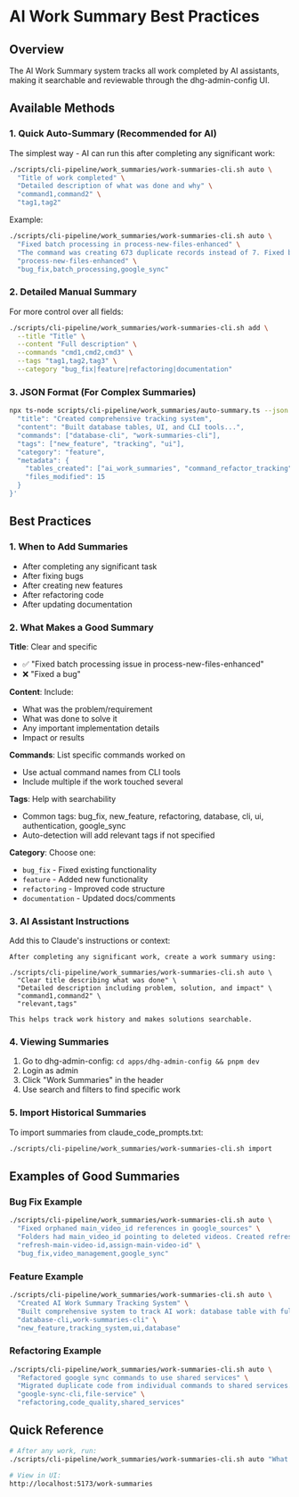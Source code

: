 # AI Work Summary Best Practices

## Overview

The AI Work Summary system tracks all work completed by AI assistants, making it searchable and reviewable through the dhg-admin-config UI.

## Available Methods

### 1. Quick Auto-Summary (Recommended for AI)

The simplest way - AI can run this after completing any significant work:

```bash
./scripts/cli-pipeline/work_summaries/work-summaries-cli.sh auto \
  "Title of work completed" \
  "Detailed description of what was done and why" \
  "command1,command2" \
  "tag1,tag2"
```

Example:
```bash
./scripts/cli-pipeline/work_summaries/work-summaries-cli.sh auto \
  "Fixed batch processing in process-new-files-enhanced" \
  "The command was creating 673 duplicate records instead of 7. Fixed by implementing batch processing for Supabase IN queries, processing IDs in groups of 100 to avoid query limits." \
  "process-new-files-enhanced" \
  "bug_fix,batch_processing,google_sync"
```

### 2. Detailed Manual Summary

For more control over all fields:

```bash
./scripts/cli-pipeline/work_summaries/work-summaries-cli.sh add \
  --title "Title" \
  --content "Full description" \
  --commands "cmd1,cmd2,cmd3" \
  --tags "tag1,tag2,tag3" \
  --category "bug_fix|feature|refactoring|documentation"
```

### 3. JSON Format (For Complex Summaries)

```bash
npx ts-node scripts/cli-pipeline/work_summaries/auto-summary.ts --json '{
  "title": "Created comprehensive tracking system",
  "content": "Built database tables, UI, and CLI tools...",
  "commands": ["database-cli", "work-summaries-cli"],
  "tags": ["new_feature", "tracking", "ui"],
  "category": "feature",
  "metadata": {
    "tables_created": ["ai_work_summaries", "command_refactor_tracking"],
    "files_modified": 15
  }
}'
```

## Best Practices

### 1. **When to Add Summaries**
- After completing any significant task
- After fixing bugs
- After creating new features
- After refactoring code
- After updating documentation

### 2. **What Makes a Good Summary**

**Title**: Clear and specific
- ✅ "Fixed batch processing issue in process-new-files-enhanced"
- ❌ "Fixed a bug"

**Content**: Include:
- What was the problem/requirement
- What was done to solve it
- Any important implementation details
- Impact or results

**Commands**: List specific commands worked on
- Use actual command names from CLI tools
- Include multiple if the work touched several

**Tags**: Help with searchability
- Common tags: bug_fix, new_feature, refactoring, database, cli, ui, authentication, google_sync
- Auto-detection will add relevant tags if not specified

**Category**: Choose one:
- `bug_fix` - Fixed existing functionality
- `feature` - Added new functionality
- `refactoring` - Improved code structure
- `documentation` - Updated docs/comments

### 3. **AI Assistant Instructions**

Add this to Claude's instructions or context:

```
After completing any significant work, create a work summary using:

./scripts/cli-pipeline/work_summaries/work-summaries-cli.sh auto \
  "Clear title describing what was done" \
  "Detailed description including problem, solution, and impact" \
  "command1,command2" \
  "relevant,tags"

This helps track work history and makes solutions searchable.
```

### 4. **Viewing Summaries**

1. Go to dhg-admin-config: `cd apps/dhg-admin-config && pnpm dev`
2. Login as admin
3. Click "Work Summaries" in the header
4. Use search and filters to find specific work

### 5. **Import Historical Summaries**

To import summaries from claude_code_prompts.txt:

```bash
./scripts/cli-pipeline/work_summaries/work-summaries-cli.sh import
```

## Examples of Good Summaries

### Bug Fix Example
```bash
./scripts/cli-pipeline/work_summaries/work-summaries-cli.sh auto \
  "Fixed orphaned main_video_id references in google_sources" \
  "Folders had main_video_id pointing to deleted videos. Created refresh-main-video-id command that finds MP4 files and updates all items in folder hierarchy. Fixed 2 folders: Raison and Busse presentations." \
  "refresh-main-video-id,assign-main-video-id" \
  "bug_fix,video_management,google_sync"
```

### Feature Example
```bash
./scripts/cli-pipeline/work_summaries/work-summaries-cli.sh auto \
  "Created AI Work Summary Tracking System" \
  "Built comprehensive system to track AI work: database table with full-text search, React UI in dhg-admin-config with filtering/search, CLI commands for adding summaries. Enables searchable history of all AI assistant work." \
  "database-cli,work-summaries-cli" \
  "new_feature,tracking_system,ui,database"
```

### Refactoring Example
```bash
./scripts/cli-pipeline/work_summaries/work-summaries-cli.sh auto \
  "Refactored google sync commands to use shared services" \
  "Migrated duplicate code from individual commands to shared services. Reduced code duplication by 60%. All commands now use singleton SupabaseClientService and shared file traversal logic." \
  "google-sync-cli,file-service" \
  "refactoring,code_quality,shared_services"
```

## Quick Reference

```bash
# After any work, run:
./scripts/cli-pipeline/work_summaries/work-summaries-cli.sh auto "What I did" "How and why I did it" "commands" "tags"

# View in UI:
http://localhost:5173/work-summaries
```